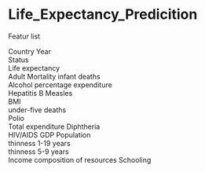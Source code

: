 # Life_Expectancy_Predicition

Featur list


Country	
Year	
Status	
Life expectancy 	
Adult Mortality	
infant deaths	
Alcohol	
percentage expenditure	
Hepatitis B	
Measles 	 
BMI 	
under-five deaths 	
Polio	
Total expenditure
Diphtheria 	
HIV/AIDS
GDP	Population	
thinness  1-19 years	
thinness 5-9 years	
Income composition of resources
Schooling

